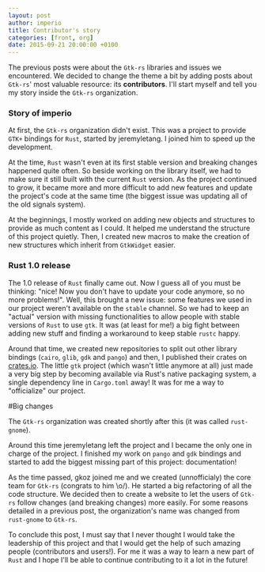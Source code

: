 ```yaml
---
layout: post
author: imperio
title: Contributor's story
categories: [front, org]
date: 2015-09-21 20:00:00 +0100
---
```


The previous posts were about the `Gtk-rs` libraries and issues we encountered. We decided to change the theme a bit by adding posts about `Gtk-rs`' most valuable resource: its __contributors__. I'll start myself and tell you my story inside the `Gtk-rs` organization.

### Story of imperio

At first, the `Gtk-rs` organization didn't exist. This was a project to provide `GTK+` bindings for `Rust`, started by jeremyletang. I joined him to speed up the development.

At the time, `Rust` wasn't even at its first stable version and breaking changes happened quite often. So beside working on the library itself, we had to make sure it still built with the current `Rust` version. As the project continued to grow, it became more and more difficult to add new features and update the project's code at the same time (the biggest issue was updating all of the old signals system).

At the beginnings, I mostly worked on adding new objects and structures to provide as much content as I could. It helped me understand the structure of this project quietly. Then, I created new macros to make the creation of new structures which inherit from `GtkWidget` easier.

### Rust 1.0 release

The 1.0 release of `Rust` finally came out. Now I guess all of you must be thinking: "nice! Now you don't have to update your code anymore, so no more problems!". Well, this brought a new issue: some features we used in our project weren't available on the `stable` channel. So we had to keep an "actual" version with missing functionalities to allow people with stable versions of `Rust` to use `gtk`. It was (at least for me!) a big fight between adding new stuff and finding a workaround to keep stable `rustc` happy.

Around that time, we created new repositories to split out other library bindings (`cairo`, `glib`, `gdk` and `pango`) and then, I published their crates on [crates.io](https://crates.io/keywords/gtk-rs). The little `gtk` project (which wasn't little anymore at all) just made a very big step by becoming available via Rust's native packaging system, a single dependency line in `Cargo.toml` away! It was for me a way to "officialize" our project.

#Big changes

The `Gtk-rs` organization was created shortly after this (it was called `rust-gnome`).

Around this time jeremyletang left the project and I became the only one in charge of the project. I finished my work on `pango` and `gdk` bindings and started to add the biggest missing part of this project: documentation!

As the time passed, gkoz joined me and we created (unnofficialy) the core team for `Gtk-rs` (congrats to him \o/). He started a big refactoring of all the code structure. We decided then to create a website to let the users of `Gtk-rs` follow changes (and breaking changes) more easily. For some reasons detailed in a previous post, the organization's name was changed from `rust-gnome` to `Gtk-rs`.

To conclude this post, I must say that I never thought I would take the leadership of this project and that I would get the help of such amazing people (contributors and users!). For me it was a way to learn a new part of `Rust` and I hope I'll be able to continue contributing to it a lot in the future!
